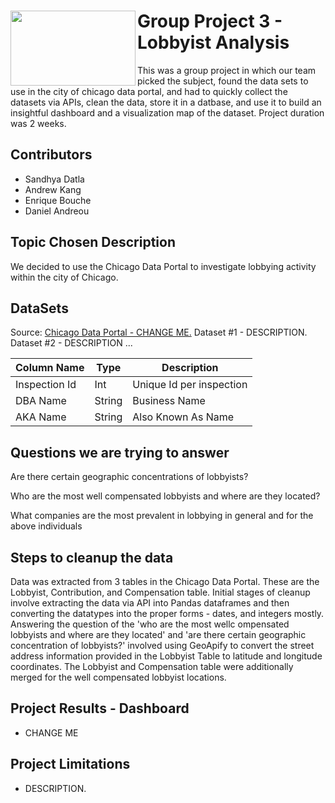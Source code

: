 
<div><img align=left width=200px height=120px src="https://github.com/eabouche/group-project-3-lobbyist-analysis/blob/main/images/lobbyist_img.png">
  
# Group Project 3 - Lobbyist Analysis
  
This was a group project in which our team picked the subject, found the data sets to use in the city of chicago data portal, and had to quickly collect the datasets via APIs, clean the data, store it in a datbase, and use it to build an insightful dashboard and a visualization map of the dataset.  Project duration was 2 weeks.</div>


## Contributors
  
- Sandhya Datla
- Andrew Kang
- Enrique Bouche
- Daniel Andreou
  
## Topic Chosen Description

We decided to use the Chicago Data Portal to investigate lobbying activity within the city of Chicago.


## DataSets

<div> Source: <a href="https://data.cityofchicago.org/Health-Human-Services/Food-Inspections/4ijn-s7e5" target="_blank">Chicago Data Portal - CHANGE ME.</a> 
Dataset #1 - DESCRIPTION. Dataset #2 - DESCRIPTION ...</div>
  
  | Column Name   | Type    | Description              |
  | ------------- | ------- | ------------------------ |
  | Inspection Id | Int     | Unique Id per inspection 
  | DBA Name      | String  | Business Name            
  | AKA Name      | String  | Also Known As Name
  
  

## Questions we are trying to answer

Are there certain geographic concentrations of lobbyists?

Who are the most well compensated lobbyists and where are they located?

What companies are the most prevalent in lobbying in general and for the above individuals

## Steps to cleanup the data

Data was extracted from 3 tables in the Chicago Data Portal. These are the Lobbyist, Contribution, and Compensation table.
Initial stages of cleanup involve extracting the data via API into Pandas dataframes and then converting the datatypes into the
proper forms - dates, and integers mostly. Answering the question of the 'who are the most wellc ompensated lobbyists and where are they located' and
'are there certain geographic concentration of lobbyists?' involved using GeoApify to convert the street address information provided in the Lobbyist Table
to latitude and longitude coordinates. The Lobbyist and Compensation table were additionally merged for the well compensated lobbyist locations.

## Project Results - Dashboard

- CHANGE ME


## Project Limitations

- DESCRIPTION.
